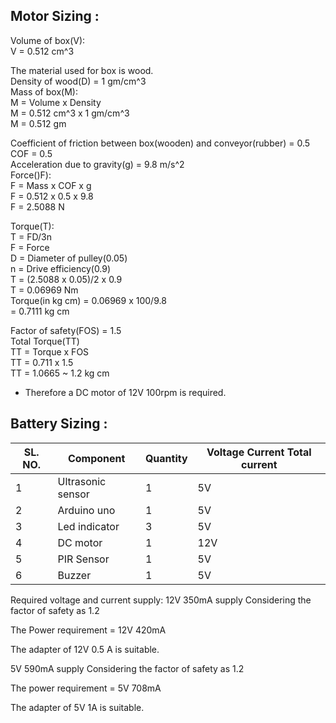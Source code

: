 ## Motor Sizing :                                                                            
Volume of box(V):                                                                            
V = 0.512 cm^3                                                                                   
                                                                                          
The material used for box is wood.                                                             
Density of wood(D) = 1 gm/cm^3                                                                          
Mass of box(M):                                                                               
M = Volume x Density                                                                             
M = 0.512 cm^3 x 1 gm/cm^3                                                                       
M = 0.512 gm                                                                                   
                                                                                                
Coefficient of friction between box(wooden) and conveyor(rubber) = 0.5                           
COF = 0.5                                                                                     
Acceleration due to gravity(g) = 9.8 m/s^2                                                      
Force()F):                                                                                     
F = Mass x COF x g                                                                              
F = 0.512 x 0.5 x 9.8                                                                             
F = 2.5088 N                                                                                      
                                                                                                   
Torque(T):                                                                                      
T = FD/3n                                                                                     
F = Force                                                                                       
D = Diameter of pulley(0.05)                                                                   
n = Drive efficiency(0.9)                                                                        
T = (2.5088 x 0.05)/2 x 0.9                                                                      
T = 0.06969 Nm                                                                                   
Torque(in kg cm) = 0.06969 x 100/9.8                                                           
                 = 0.7111 kg cm                                                                    
                                                                                                  
Factor of safety(FOS) = 1.5                                                                             
Total Torque(TT)                                                                                
TT = Torque x FOS                                                                               
TT = 0.711 x 1.5                                                                               
TT = 1.0665 ~ 1.2 kg cm                                                                           
 * Therefore a DC motor of 12V 100rpm is required.                                           


## Battery Sizing :
|SL. NO.|	Component|	Quantity|	Voltage	Current Total current|
|-------|----------------|--------------|------------------------------------|
|1|	Ultrasonic sensor|	1|	5V|	50mA|	100mA|
|2|	Arduino uno|	1|	5V|	80mA|	80mA|
|3|	Led indicator|	3|	5V|	40mA|	120mA|
|4|	DC motor|	1|	12V|	350mA|	350mA|
|5|	PIR Sensor|	1|	5V|	50mA|	50mA|
|6|	Buzzer	|        1|	5V|	80mA|	80mA|


Required voltage and current supply:
12V 350mA supply
Considering the factor of safety as 1.2

The Power requirement = 12V 420mA

The adapter of 12V 0.5 A is suitable.

5V 590mA supply
Considering the factor of safety as 1.2

The power requirement = 5V 708mA

The adapter of 5V 1A is suitable.
                                              